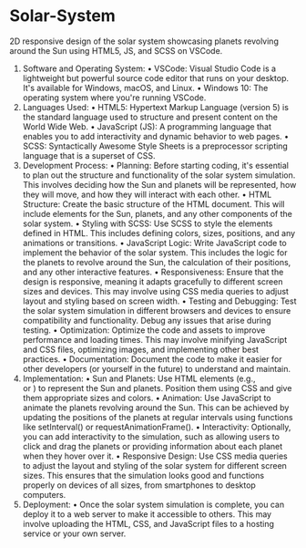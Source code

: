 # Solar-System
2D responsive design of the solar system showcasing planets revolving around the Sun using HTML5, JS, and SCSS on VSCode.
1.	Software and Operating System:
•	VSCode: Visual Studio Code is a lightweight but powerful source code editor that runs on your desktop. It's available for Windows, macOS, and Linux.
•	Windows 10: The operating system where you're running VSCode.
2.	Languages Used:
•	HTML5: Hypertext Markup Language (version 5) is the standard language used to structure and present content on the World Wide Web.
•	JavaScript (JS): A programming language that enables you to add interactivity and dynamic behavior to web pages.
•	SCSS: Syntactically Awesome Style Sheets is a preprocessor scripting language that is a superset of CSS.
3.	Development Process:
•	Planning: Before starting coding, it's essential to plan out the structure and functionality of the solar system simulation. This involves deciding how the Sun and planets will be represented, how they will move, and how they will interact with each other.
•	HTML Structure: Create the basic structure of the HTML document. This will include elements for the Sun, planets, and any other components of the solar system.
•	Styling with SCSS: Use SCSS to style the elements defined in HTML. This includes defining colors, sizes, positions, and any animations or transitions.
•	JavaScript Logic: Write JavaScript code to implement the behavior of the solar system. This includes the logic for the planets to revolve around the Sun, the calculation of their positions, and any other interactive features.
•	Responsiveness: Ensure that the design is responsive, meaning it adapts gracefully to different screen sizes and devices. This may involve using CSS media queries to adjust layout and styling based on screen width.
•	Testing and Debugging: Test the solar system simulation in different browsers and devices to ensure compatibility and functionality. Debug any issues that arise during testing.
•	Optimization: Optimize the code and assets to improve performance and loading times. This may involve minifying JavaScript and CSS files, optimizing images, and implementing other best practices.
•	Documentation: Document the code to make it easier for other developers (or yourself in the future) to understand and maintain.
4.	Implementation:
•	Sun and Planets: Use HTML elements (e.g., <div> or <img>) to represent the Sun and planets. Position them using CSS and give them appropriate sizes and colors.
•	Animation: Use JavaScript to animate the planets revolving around the Sun. This can be achieved by updating the positions of the planets at regular intervals using functions like setInterval() or requestAnimationFrame().
•	Interactivity: Optionally, you can add interactivity to the simulation, such as allowing users to click and drag the planets or providing information about each planet when they hover over it.
•	Responsive Design: Use CSS media queries to adjust the layout and styling of the solar system for different screen sizes. This ensures that the simulation looks good and functions properly on devices of all sizes, from smartphones to desktop computers.
5.	Deployment:
•	Once the solar system simulation is complete, you can deploy it to a web server to make it accessible to others. This may involve uploading the HTML, CSS, and JavaScript files to a hosting service or your own server.
